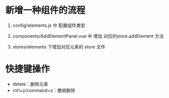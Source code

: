 # 新增一种组件的流程

1. config/elements.js 中 配置组件类型

1. components/AddElementPanel.vue 中 增加 对应的store.addElement 方法

1. stores/elements 下增加对应元素的 store 文件

# 快捷键操作

- delete：删除元素
- ctrl+z/command+z：撤销删除